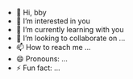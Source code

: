 - 👋 Hi, bby
- 👀 I’m interested in you
- 🌱 I’m currently learning with you
- 💞️ I’m looking to collaborate on ...
- 📫 How to reach me ...
- 😄 Pronouns: ...
- ⚡ Fun fact: ...

<!---
SHEKSAL/SHEKSAL is a ✨ special ✨ repository because its `README.md` (this file) appears on your GitHub profile.
You can click the Preview link to take a look at your changes.
--->
